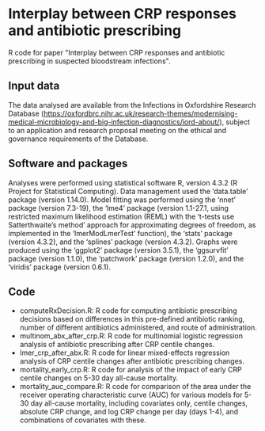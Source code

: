 # Interplay between CRP responses and antibiotic prescribing

R code for paper "Interplay between CRP responses and antibiotic prescribing in suspected bloodstream infections".

## Input data
The data analysed are available from the Infections in Oxfordshire Research Database (https://oxfordbrc.nihr.ac.uk/research-themes/modernising-medical-microbiology-and-big-infection-diagnostics/iord-about/), subject to an application and research proposal meeting on the ethical and governance requirements of the Database.

## Software and packages
Analyses were performed using statistical software R, version 4.3.2 (R Project for Statistical Computing). 
Data management used the ‘data.table’ package (version 1.14.0). 
Model fitting was performed using the ‘nnet’ package (version 7.3-19), the ‘lme4’ package (version 1.1-27.1, using restricted maximum likelihood estimation (REML) with the ‘t-tests use Satterthwaite’s method’ approach for approximating degrees of freedom, as implemented in the ‘lmerModLmerTest’ function), the ‘stats’ package (version 4.3.2), and the ‘splines’ package (version 4.3.2).
Graphs were produced using the ‘ggplot2’ package (version 3.5.1), the ‘ggsurvfit’ package (version 1.1.0), the ‘patchwork’ package (version 1.2.0), and the ‘viridis’ package (version 0.6.1).

## Code
- computeRxDecision.R: R code for computing antibiotic prescribing decisions based on differences in this pre-defined antibiotic ranking, number of different antibiotics administered, and route of administration.
- multinom_abx_after_crp.R: R code for multinomial logistic regression analysis of antibiotic prescribing after CRP centile changes.
- lmer_crp_after_abx.R: R code for linear mixed-effects regression analysis of CRP centile changes after antibiotic prescribing changes.
- mortality_early_crp.R: R code for analysis of the impact of early CRP centile changes on 5-30 day all-cause mortality.
- mortality_auc_compare.R: R code for comparison of the area under the receiver operating characteristic curve (AUC) for various models for 5-30 day all-cause mortality, including covariates only, centile changes, absolute CRP change, and log CRP change per day (days 1-4), and combinations of covariates with these.